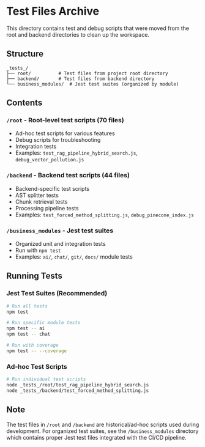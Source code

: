 # Test Files Archive

This directory contains test and debug scripts that were moved from the root and backend directories to clean up the workspace.

## Structure

```
_tests_/
├── root/          # Test files from project root directory
├── backend/       # Test files from backend directory
└── business_modules/  # Jest test suites (organized by module)
```

## Contents

### `/root` - Root-level test scripts (70 files)
- Ad-hoc test scripts for various features
- Debug scripts for troubleshooting
- Integration tests
- Examples: `test_rag_pipeline_hybrid_search.js`, `debug_vector_pollution.js`

### `/backend` - Backend test scripts (44 files)
- Backend-specific test scripts
- AST splitter tests
- Chunk retrieval tests
- Processing pipeline tests
- Examples: `test_forced_method_splitting.js`, `debug_pinecone_index.js`

### `/business_modules` - Jest test suites
- Organized unit and integration tests
- Run with `npm test`
- Examples: `ai/`, `chat/`, `git/`, `docs/` module tests

## Running Tests

### Jest Test Suites (Recommended)
```bash
# Run all tests
npm test

# Run specific module tests
npm test -- ai
npm test -- chat

# Run with coverage
npm test -- --coverage
```

### Ad-hoc Test Scripts
```bash
# Run individual test scripts
node _tests_/root/test_rag_pipeline_hybrid_search.js
node _tests_/backend/test_forced_method_splitting.js
```

## Note

The test files in `/root` and `/backend` are historical/ad-hoc scripts used during development. For organized test suites, see the `/business_modules` directory which contains proper Jest test files integrated with the CI/CD pipeline.
